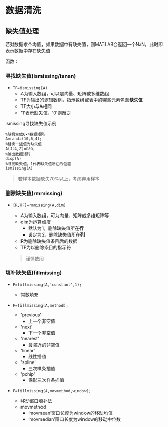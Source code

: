 # 数据清洗

## 缺失值处理

若对数据求个均值，如果数据中有缺失值，则MATLAB会返回一个NaN，此时即表示数据中存在缺失值

函数：

### 寻找缺失值(ismissing/isnan)

- ``TF=ismissing(A)``
  - A为输入数组，可以是向量、矩阵或多维数组
  - TF为输出的逻辑数组，指示数组或表中的哪些元素包含**缺失值**
  - TF大小与A相同
  - '1'表示缺失值，'0'则反之

ismissing寻找缺失值示例

```
%随机生成6×4数据矩阵
A=randi(10,6,4);
%替换一些值为缺失值
A(3:4,2)=nan;
%输出数据矩阵
disp(A)
%寻找缺失值，1代表缺失值所在的位置
ismissing(A)
```

> 若样本数据缺失70%以上，考虑弃用样本

### 删除缺失值(rmmissing)

- ``[R,TF]=rmmissing(A,dim)``

  - A为输入数组，可为向量、矩阵或多维矩阵等
  - dim为运算维度
    - 默认为1，删除缺失值所在**行**
    - 设定为2，删除缺失值所在**列**
  - R为删除缺失值条目后的数据
  - TF为以删除条目的指示符

  > 谨慎使用
  >

### 填补缺失值(fillmissing)

- ``F=fillmissing(A,'constant',1);``

  - 常数填充
- ``F=fillmissing(A,method);``

  - 'previous'
    - 上一个非空值
  - 'next'
    - 下一个非空值
  - 'nearest'
    - 最邻近的非空值
  - 'linear'
    - 线性插值
  - 'spline'
    - 三次样条插值
  - 'pchip'
    - 保形三次样条插值
- ``F=fillmissing(A,movmethod,window);``

  - 移动窗口填补法
  - movmethod
    - ‘movmean’窗口长度为window的移动均值
    - ‘movmedian’窗口长度为window的移动中位数
